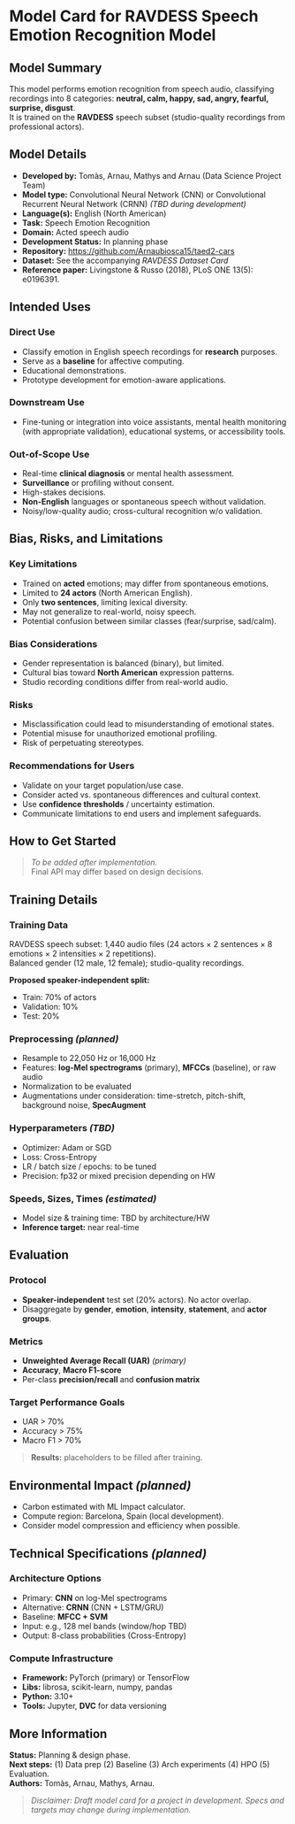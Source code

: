 # Model Card for RAVDESS Speech Emotion Recognition Model

## Model Summary
This model performs emotion recognition from speech audio, classifying recordings into 8 categories: **neutral, calm, happy, sad, angry, fearful, surprise, disgust**.  
It is trained on the **RAVDESS** speech subset (studio-quality recordings from professional actors).

## Model Details
- **Developed by:** Tomàs, Arnau, Mathys and Arnau (Data Science Project Team)  
- **Model type:** Convolutional Neural Network (CNN) or Convolutional Recurrent Neural Network (CRNN) *(TBD during development)*  
- **Language(s):** English (North American)  
- **Task:** Speech Emotion Recognition  
- **Domain:** Acted speech audio  
- **Development Status:** In planning phase  
- **Repository:** https://github.com/Arnaubiosca15/taed2-cars  
- **Dataset:** See the accompanying *RAVDESS Dataset Card*  
- **Reference paper:** Livingstone & Russo (2018), PLoS ONE 13(5): e0196391.

## Intended Uses
### Direct Use
- Classify emotion in English speech recordings for **research** purposes.  
- Serve as a **baseline** for affective computing.  
- Educational demonstrations.  
- Prototype development for emotion-aware applications.

### Downstream Use
- Fine-tuning or integration into voice assistants, mental health monitoring (with appropriate validation), educational systems, or accessibility tools.

### Out-of-Scope Use
- Real-time **clinical diagnosis** or mental health assessment.  
- **Surveillance** or profiling without consent.  
- High-stakes decisions.  
- **Non-English** languages or spontaneous speech without validation.  
- Noisy/low-quality audio; cross-cultural recognition w/o validation.

## Bias, Risks, and Limitations
### Key Limitations
- Trained on **acted** emotions; may differ from spontaneous emotions.  
- Limited to **24 actors** (North American English).  
- Only **two sentences**, limiting lexical diversity.  
- May not generalize to real-world, noisy speech.  
- Potential confusion between similar classes (fear/surprise, sad/calm).

### Bias Considerations
- Gender representation is balanced (binary), but limited.  
- Cultural bias toward **North American** expression patterns.  
- Studio recording conditions differ from real-world audio.

### Risks
- Misclassification could lead to misunderstanding of emotional states.  
- Potential misuse for unauthorized emotional profiling.  
- Risk of perpetuating stereotypes.

### Recommendations for Users
- Validate on your target population/use case.  
- Consider acted vs. spontaneous differences and cultural context.  
- Use **confidence thresholds** / uncertainty estimation.  
- Communicate limitations to end users and implement safeguards.

## How to Get Started
> *To be added after implementation.*  
> Final API may differ based on design decisions.

## Training Details
### Training Data
RAVDESS speech subset: 1,440 audio files (24 actors × 2 sentences × 8 emotions × 2 intensities × 2 repetitions).  
Balanced gender (12 male, 12 female); studio-quality recordings.

**Proposed speaker-independent split:**  
- Train: 70% of actors  
- Validation: 10%  
- Test: 20%

### Preprocessing *(planned)*
- Resample to 22,050 Hz or 16,000 Hz  
- Features: **log-Mel spectrograms** (primary), **MFCCs** (baseline), or raw audio  
- Normalization to be evaluated  
- Augmentations under consideration: time-stretch, pitch-shift, background noise, **SpecAugment**

### Hyperparameters *(TBD)*
- Optimizer: Adam or SGD  
- Loss: Cross-Entropy  
- LR / batch size / epochs: to be tuned  
- Precision: fp32 or mixed precision depending on HW

### Speeds, Sizes, Times *(estimated)*
- Model size & training time: TBD by architecture/HW  
- **Inference target:** near real-time

## Evaluation
### Protocol
- **Speaker-independent** test set (20% actors). No actor overlap.  
- Disaggregate by **gender**, **emotion**, **intensity**, **statement**, and **actor groups**.

### Metrics
- **Unweighted Average Recall (UAR)** *(primary)*  
- **Accuracy**, **Macro F1-score**  
- Per-class **precision/recall** and **confusion matrix**

### Target Performance Goals
- UAR > 70%  
- Accuracy > 75%  
- Macro F1 > 70%

> **Results:** placeholders to be filled after training.

## Environmental Impact *(planned)*
- Carbon estimated with ML Impact calculator.  
- Compute region: Barcelona, Spain (local development).  
- Consider model compression and efficiency when possible.

## Technical Specifications *(planned)*
### Architecture Options
- Primary: **CNN** on log-Mel spectrograms  
- Alternative: **CRNN** (CNN + LSTM/GRU)  
- Baseline: **MFCC + SVM**  
- Input: e.g., 128 mel bands (window/hop TBD)  
- Output: 8-class probabilities (Cross-Entropy)

### Compute Infrastructure
- **Framework:** PyTorch (primary) or TensorFlow  
- **Libs:** librosa, scikit-learn, numpy, pandas  
- **Python:** 3.10+  
- **Tools:** Jupyter, **DVC** for data versioning

## More Information
**Status:** Planning & design phase.  
**Next steps:** (1) Data prep (2) Baseline (3) Arch experiments (4) HPO (5) Evaluation.  
**Authors:** Tomàs, Arnau, Mathys, Arnau.

> *Disclaimer: Draft model card for a project in development. Specs and targets may change during implementation.*

